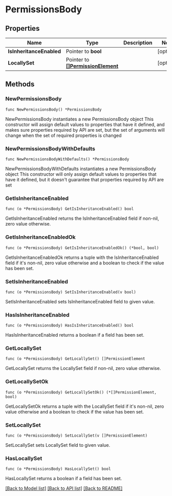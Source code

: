 # PermissionsBody

## Properties

Name | Type | Description | Notes
------------ | ------------- | ------------- | -------------
**IsInheritanceEnabled** | Pointer to **bool** |  | [optional] 
**LocallySet** | Pointer to [**[]PermissionElement**](PermissionElement.md) |  | [optional] 

## Methods

### NewPermissionsBody

`func NewPermissionsBody() *PermissionsBody`

NewPermissionsBody instantiates a new PermissionsBody object
This constructor will assign default values to properties that have it defined,
and makes sure properties required by API are set, but the set of arguments
will change when the set of required properties is changed

### NewPermissionsBodyWithDefaults

`func NewPermissionsBodyWithDefaults() *PermissionsBody`

NewPermissionsBodyWithDefaults instantiates a new PermissionsBody object
This constructor will only assign default values to properties that have it defined,
but it doesn't guarantee that properties required by API are set

### GetIsInheritanceEnabled

`func (o *PermissionsBody) GetIsInheritanceEnabled() bool`

GetIsInheritanceEnabled returns the IsInheritanceEnabled field if non-nil, zero value otherwise.

### GetIsInheritanceEnabledOk

`func (o *PermissionsBody) GetIsInheritanceEnabledOk() (*bool, bool)`

GetIsInheritanceEnabledOk returns a tuple with the IsInheritanceEnabled field if it's non-nil, zero value otherwise
and a boolean to check if the value has been set.

### SetIsInheritanceEnabled

`func (o *PermissionsBody) SetIsInheritanceEnabled(v bool)`

SetIsInheritanceEnabled sets IsInheritanceEnabled field to given value.

### HasIsInheritanceEnabled

`func (o *PermissionsBody) HasIsInheritanceEnabled() bool`

HasIsInheritanceEnabled returns a boolean if a field has been set.

### GetLocallySet

`func (o *PermissionsBody) GetLocallySet() []PermissionElement`

GetLocallySet returns the LocallySet field if non-nil, zero value otherwise.

### GetLocallySetOk

`func (o *PermissionsBody) GetLocallySetOk() (*[]PermissionElement, bool)`

GetLocallySetOk returns a tuple with the LocallySet field if it's non-nil, zero value otherwise
and a boolean to check if the value has been set.

### SetLocallySet

`func (o *PermissionsBody) SetLocallySet(v []PermissionElement)`

SetLocallySet sets LocallySet field to given value.

### HasLocallySet

`func (o *PermissionsBody) HasLocallySet() bool`

HasLocallySet returns a boolean if a field has been set.


[[Back to Model list]](../README.md#documentation-for-models) [[Back to API list]](../README.md#documentation-for-api-endpoints) [[Back to README]](../README.md)


